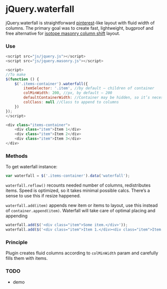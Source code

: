 # jQuery.waterfall 

jQuery.waterfall is straightforward <a href="http://pinterest.com">pinterest</a>-like layout with fluid width of columns. The primary goal was to create fast, lightweight, bugproof and free alternative for <a href="http://isotope.metafizzy.co/custom-layout-modes/masonry-column-shift.html">isotope masonry column shift</a> layout.

### Use

```javascript
<script src="js/jquery.js"></script>
<script src="js/jquery.masonry.js"></script>

<script>
//To make 
$(function () {
	$('.items-container').waterfall({
		itemSelector: '.item', //by default – children of container
		colMinWidth: 200, //px, by default – 200
		defaultContainerWidth: //Container may be hidden, so it’s necessary to set default width. By default – $(window).width(),
		colClass: null //Class to append to columns
	})
});
</script>

<div class="items-container">
	<div class="item">Item 1</div>
	<div class="item">Item 2</div>
	<div class="item">Item 3</div>
</div>
```

### Methods

To get waterfall instance:
```javascript
var waterfall = $('.items-container').data('waterfall');
```

`waterfall.reflow()` recounts needed number of columns, redistributes items. Speed is optimized, so it takes minimal possible calcs.
There’s a sense to use this if resize happened.


`waterfall.add(item)` appends new item or items to layout, use this instead of `container.append(item)`.
Waterfall will take care of optimal placing and appending

```javascript
waterfall.add($('<div class="item">Some item.</div>'));
waterfall.add($('<div class="item">Item 1.</div><div class="item">Item 2.</div>'));
```

### Principle

Plugin creates fluid columns according to `colMinWidth` param and carefully fills them with items.


### TODO
* demo

